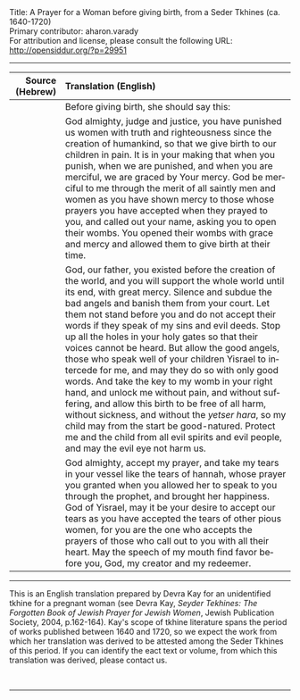 <html>
<head></head>
<body>
Title: A Prayer for a Woman before giving birth, from a Seder Tkhines (ca. 1640-1720)<br />
Primary contributor: aharon.varady<br />
For attribution and license, please consult the following URL: <a href="http://opensiddur.org/?p=29951">http://opensiddur.org/?p=29951</a>
<p />
<hr />

<table style="width:100%;margin-left: auto;margin-right: auto;" class="draggable">
<thead><tr><th id="x" style="text-align: right;">Source (Hebrew)</th><th style="text-align: left;">Translation (English)</th></tr></thead>
<tbody>
<tr><td style="vertical-align:top;">
<div class="liturgy" lang="he">

</span></div></td>
 
<td style="vertical-align:top;">
<div class="english" lang="en">
<span class="instruction">Before giving birth, she should say this:</span>
</div></td></tr>


<tr><td style="vertical-align:top;">
<div class="liturgy" lang="he">

</span></div></td>
 
<td style="vertical-align:top;">
<div class="english" lang="en">
God almighty, judge and justice, you have punished us women with truth and righteousness since the creation of humankind, so that we give birth to our children in pain. It is in your making that when you punish, when we are punished, and when you are merciful, we are graced by Your mercy. God be merciful to me through the merit of all saintly men and women as you have shown mercy to those whose prayers you have accepted when they prayed to you, and called out your name, asking you to open their wombs. You opened their wombs with grace and mercy and allowed them to give birth at their time. 
</div></td></tr>


<tr><td style="vertical-align:top;">
<div class="liturgy" lang="he">

</span></div></td>
 
<td style="vertical-align:top;">
<div class="english" lang="en">
God, our father, you existed before the creation of the world, and you will support the whole world until its end, with great mercy. Silence and subdue the bad angels and banish them from your court. Let them not stand before you and do not accept their words if they speak of my sins and evil deeds. Stop up all the holes in your holy gates so that their voices cannot be heard. But allow the good angels, those who speak well of your children Yisrael to intercede for me, and may they do so with only good words. And take the key to my womb in your right hand, and unlock me without pain, and without suffering, and allow this birth to be free of all harm, without sickness, and without the <em>yetser hara</em>, so my child may from the start be good-natured. Protect me and the child from all evil spirits and evil people, and may the evil eye not harm us. 
</div></td></tr>


<tr><td style="vertical-align:top;">
<div class="liturgy" lang="he">

</span></div></td>
 
<td style="vertical-align:top;">
<div class="english" lang="en">
God almighty, accept my prayer, and take my tears in your vessel like the tears of hannah, whose prayer you granted when you allowed her to speak to you through the prophet, and brought her happiness. God of Yisrael, may it be your desire to accept our tears as you have accepted the tears of other pious women, for you are the one who accepts the prayers of those who call out to you with all their heart. May the speech of my mouth find favor before you, God, my creator and my redeemer.
</div></td></tr>
</tbody></table>

<hr />

This is an English translation prepared by Devra Kay for an unidentified tkhine for a pregnant woman (see Devra Kay, <Em>Seyder Tekhines: The Forgotten Book of Jewish Prayer for Jewish Women</em>, Jewish Publication Society, 2004, p.162-164). Kay's scope of tkhine literature spans the period of works published between 1640 and 1720, so we expect the work from which her translation was derived to be attested among the Seder Tkhines of this period. If you can identify the eact text or volume, from which this translation was derived, please contact us.

&nbsp;

<hr />

&nbsp;
</body>
</html>